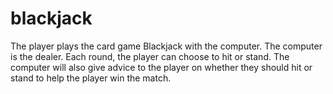 # blackjack
The player plays the card game Blackjack with the computer. The computer is the dealer. Each round, the player can choose to hit or stand. The computer will also give advice to the player on whether they should hit or stand to help the player win the match.
